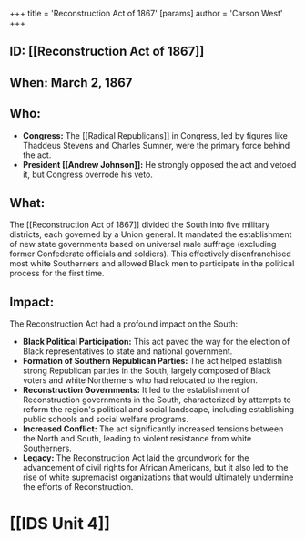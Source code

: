 +++
 title = 'Reconstruction Act of 1867'
[params]
	author = 'Carson West'
+++
## ID: [[Reconstruction Act of 1867]] 

## When: March 2, 1867

## Who: 
* **Congress:** The [[Radical Republicans]] in Congress, led by figures like Thaddeus Stevens and Charles Sumner, were the primary force behind the act.
* **President [[Andrew Johnson]]:** He strongly opposed the act and vetoed it, but Congress overrode his veto.

## What: 
The [[Reconstruction Act of 1867]] divided the South into five military districts, each governed by a Union general. It mandated the establishment of new state governments based on universal male suffrage (excluding former Confederate officials and soldiers). This effectively disenfranchised most white Southerners and allowed Black men to participate in the political process for the first time.

## Impact: 
The Reconstruction Act had a profound impact on the South:

* **Black Political Participation:** This act paved the way for the election of Black representatives to state and national government.
* **Formation of Southern Republican Parties:** The act helped establish strong Republican parties in the South, largely composed of Black voters and white Northerners who had relocated to the region.
* **Reconstruction Governments:** It led to the establishment of Reconstruction governments in the South, characterized by attempts to reform the region's political and social landscape, including establishing public schools and social welfare programs.
* **Increased Conflict:** The act significantly increased tensions between the North and South, leading to violent resistance from white Southerners. 
* **Legacy:**  The Reconstruction Act laid the groundwork for the advancement of civil rights for African Americans, but it also led to the rise of white supremacist organizations that would ultimately undermine the efforts of Reconstruction. 

# [[IDS Unit 4]]